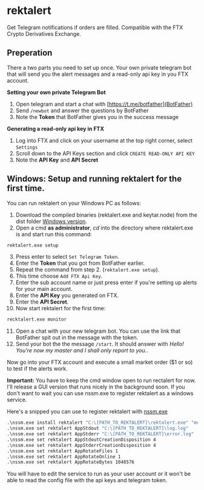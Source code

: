 # rektalert

Get Telegram notifications if orders are filled. Compatible with the FTX Crypto Derivatives Exchange.

## Preperation

There a two parts you need to set up once. Your own private telegram bot that will send you the alert messages and a read-only api key in you FTX account.

**Setting your own private Telegram Bot**

1. Open telegram and start a chat with [https://t.me/botfather](BotFather)
2. Send `/newbot` and answer the questions by BotFather
3. Note the **Token** that BotFather gives you in the success message

**Generating a read-only api key in FTX**

1. Log into FTX and click on your username at the top right corner, select `Settings`
2. Scroll down to the API Keys section and click `CREATE READ-ONLY API KEY`
3. Note the **API Key** and **API Secret**

## Windows: Setup and running rektalert for the first time.

You can run rektalert on your Windows PC as follows:

1. Download the compiled binaries (rektalert.exe and keytar.node) from the dist folder [Windows version](./dist/win).
2. Open a cmd **as administrator**, *cd* into the directory where rektalert.exe is and start run this command:
```cmd
rektalert.exe setup
```
3. Press enter to select `Set Telegram Token`.
4. Enter the **Token** that you got from BotFather earlier.
5. Repeat the command from step 2. (`rektalert.exe setup`).
6. This time choose `Add FTX Api Key`.
7. Enter the sub account name or just press enter if you're setting up alerts for your main account.
8. Enter the **API Key** you generated on FTX.
9. Enter the **API Secret**.
10. Now start rektalert for the first time:
```cmd
recktalert.exe monitor
```
11. Open a chat with your new telegram bot. You can use the link that BotFather spit out in the message with the token.
12. Send your bot the the message `/start`. It should answer with *Hello! You're now my master and I shall only report to you.*.

Now go into your FTX account and execute a small market order ($1 or so) to test if the alerts work.

**Important:** You have to keep the cmd window open to run rectalert for now. I'll release a GUI version that runs nicely in the background soon. If you don't want to wait you can use nssm.exe to register rektalert as a windows service.

Here's a snipped you can use to register rektalert with [nssm.exe](https://nssm.cc/release/nssm-2.24.zip)

```cmd
.\nssm.exe install rektalert "C:\[PATH_TO_REKTALERT]\rektalert.exe" "monitor"
.\nssm.exe set rektalert AppStdout "C:\[PATH_TO_REKTALERT]\log.log"
.\nssm.exe set rektalert AppStderr "C:\[PATH_TO_REKTALERT]\error.log"
.\nssm.exe set rektalert AppStdoutCreationDisposition 4
.\nssm.exe set rektalert AppStderrCreationDisposition 4
.\nssm.exe set rektalert AppRotateFiles 1
.\nssm.exe set rektalert AppRotateOnline 1
.\nssm.exe set rektalert AppRotateBytes 1048576
```

You will have to edit the service to run as your user account or it won't be able to read the config file with the api keys and telegram token.
